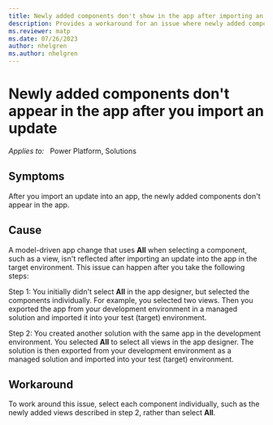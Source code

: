 ```yaml
---
title: Newly added components don't show in the app after importing an update
description: Provides a workaround for an issue where newly added components don't appear in the app after importing an update into the app.
ms.reviewer: matp
ms.date: 07/26/2023
author: nhelgren
ms.author: nhelgren
---
```

# Newly added components don't appear in the app after you import an update

_Applies to:_ &nbsp; Power Platform, Solutions

## Symptoms

After you import an update into an app, the newly added components don't appear in the app.

## Cause

A model-driven app change that uses **All** when selecting a component, such as a view, isn't reflected after importing an update into the app in the target environment. This issue can happen after you take the following steps:

Step 1: You initially didn't select **All** in the app designer, but selected the components individually. For example, you selected two views. Then you exported the app from your development environment in a managed solution and imported it into your test (target) environment.

Step 2: You created another solution with the same app in the development environment. You selected **All** to select all views in the app designer. The solution is then exported from your development environment as a managed solution and imported into your test (target) environment.

## Workaround

To work around this issue, select each component individually, such as the newly added views described in step 2, rather than select **All**.
